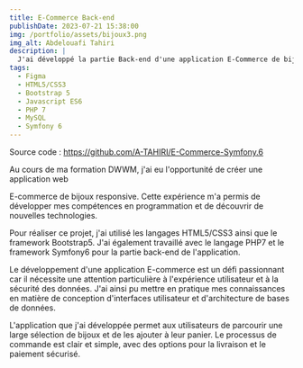 ```yaml
---
title: E-Commerce Back-end
publishDate: 2023-07-21 15:38:00
img: /portfolio/assets/bijoux3.png
img_alt: Abdelouafi Tahiri
description: |
  J'ai développé la partie Back-end d'une application E-Commerce de bijoux.
tags:
  - Figma
  - HTML5/CSS3
  - Bootstrap 5
  - Javascript ES6
  - PHP 7
  - MySQL
  - Symfony 6
---
```

Source code : https://github.com/A-TAHIRI/E-Commerce-Symfony.6

Au cours de ma formation DWWM, j'ai eu l'opportunité de créer une application web

E-commerce de bijoux responsive. Cette expérience m'a permis de développer mes compétences en programmation et de découvrir de nouvelles technologies.

Pour réaliser ce projet, j'ai utilisé les langages HTML5/CSS3 ainsi que le framework Bootstrap5. J'ai également travaillé avec le langage PHP7 et le framework Symfony6 pour la partie back-end de l'application.

Le développement d'une application E-commerce est un défi passionnant car il nécessite une attention particulière à l'expérience utilisateur et à la sécurité des données. J'ai ainsi pu mettre en pratique mes connaissances en matière de conception d'interfaces utilisateur et d'architecture de bases de données.

L'application que j'ai développée permet aux utilisateurs de parcourir une large sélection de bijoux et de les ajouter à leur panier. Le processus de commande est clair et simple, avec des options pour la livraison et le paiement sécurisé.
